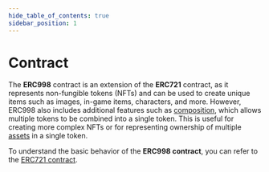 ```yaml
---
hide_table_of_contents: true
sidebar_position: 1
---
```


# Contract

The **ERC998** contract is an extension of the **ERC721** contract, as it represents non-fungible tokens (NFTs) and can
be used to create unique items such as images, in-game items, characters, and more. However, ERC998 also includes
additional features such as [composition](/admin/hierarchy/ERC998/composition), which allows multiple tokens to be
combined into a single token. This is useful for creating more complex NFTs or for representing ownership of
multiple [assets](/admin/miscellaneous/asset) in a single token.

To understand the basic behavior of the **ERC998 contract**, you can refer to
the [ERC721 contract](/admin/hierarchy/ERC721/contract).

